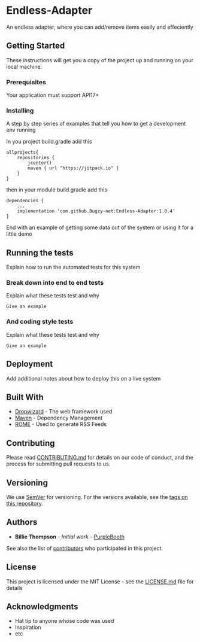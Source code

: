 # Endless-Adapter

An endless adapter, where you can add/remove items easily and effeciently

## Getting Started

These instructions will get you a copy of the project up and running on your local machine.

### Prerequisites

Your application must support API17+

### Installing

A step by step series of examples that tell you how to get a development env running

In you project build.gradle add this


```
allprojects{
    repositories {
        jcenter()
        maven { url "https://jitpack.io" }
    }
}
```

then in your module build.gradle add this

```
dependencies {
    ...
    implementation 'com.github.Bugzy-net:Endless-Adapter:1.0.4'
}
```

End with an example of getting some data out of the system or using it for a little demo

## Running the tests

Explain how to run the automated tests for this system

### Break down into end to end tests

Explain what these tests test and why

```
Give an example
```

### And coding style tests

Explain what these tests test and why

```
Give an example
```

## Deployment

Add additional notes about how to deploy this on a live system

## Built With

* [Dropwizard](http://www.dropwizard.io/1.0.2/docs/) - The web framework used
* [Maven](https://maven.apache.org/) - Dependency Management
* [ROME](https://rometools.github.io/rome/) - Used to generate RSS Feeds

## Contributing

Please read [CONTRIBUTING.md](https://gist.github.com/PurpleBooth/b24679402957c63ec426) for details on our code of conduct, and the process for submitting pull requests to us.

## Versioning

We use [SemVer](http://semver.org/) for versioning. For the versions available, see the [tags on this repository](https://github.com/your/project/tags). 

## Authors

* **Billie Thompson** - *Initial work* - [PurpleBooth](https://github.com/PurpleBooth)

See also the list of [contributors](https://github.com/your/project/contributors) who participated in this project.

## License

This project is licensed under the MIT License - see the [LICENSE.md](LICENSE.md) file for details

## Acknowledgments

* Hat tip to anyone whose code was used
* Inspiration
* etc
